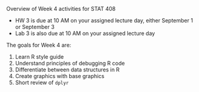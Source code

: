 Overview of Week 4 activities for STAT 408

- HW 3 is due at 10 AM on your assigned lecture day, either September 1 or September 3
- Lab 3 is also due at 10 AM on your assigned lecture day 

The goals for Week 4 are:

1. Learn R style guide
2. Understand principles of debugging R code
3. Differentiate between data structures in R
4. Create graphics with base graphics
5. Short review of `dplyr`
